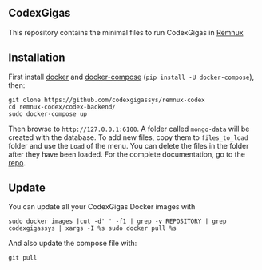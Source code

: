 ## CodexGigas
This repository contains the minimal files to run CodexGigas in [Remnux](https://remnux.org/) 

## Installation
First install [docker](https://www.docker.com) and [docker-compose](https://docs.docker.com/compose/) (```pip install -U docker-compose```), then:
```
git clone https://github.com/codexgigassys/remnux-codex
cd remnux-codex/codex-backend/
sudo docker-compose up
```

Then browse to ```http://127.0.0.1:6100```. A folder called ```mongo-data``` will be created with the database. To add new files, copy them to ```files_to_load``` folder and use the ```Load``` of the menu. You can delete the files in the folder after they have been loaded. For the complete documentation, go to the [repo](https://github.com/codexgigassys/codex-backend).

## Update
You can update all your CodexGigas Docker images with 
```
sudo docker images |cut -d' ' -f1 | grep -v REPOSITORY | grep codexgigassys | xargs -I %s sudo docker pull %s
```
And also update the compose file with:
```
git pull
```

